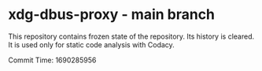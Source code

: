 # xdg-dbus-proxy - main branch

This repository contains frozen state of the repository.
Its history is cleared. It is used only for static code
analysis with Codacy.

Commit Time: 1690285956